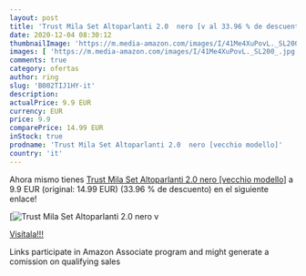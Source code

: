 ```yaml
---
layout: post
title: 'Trust Mila Set Altoparlanti 2.0  nero [v al 33.96 % de descuento'
date: 2020-12-04 08:30:12
thumbnailImage: 'https://m.media-amazon.com/images/I/41Me4XuPovL._SL200_.jpg'
images: [ 'https://m.media-amazon.com/images/I/41Me4XuPovL._SL200_.jpg' ]
comments: true
category: ofertas
author: ring
slug: 'B002TIJ1HY-it'
description:
actualPrice: 9.9 EUR
currency: EUR
price: 9.9
comparePrice: 14.99 EUR
inStock: true
prodname: 'Trust Mila Set Altoparlanti 2.0  nero [vecchio modello]'
country: 'it'
---
```


Ahora mismo tienes [Trust Mila Set Altoparlanti 2.0  nero [vecchio modello]](https://www.amazon.it/dp/B002TIJ1HY/?tag=tolees00-21) a 9.9 EUR (original: 14.99 EUR) (33.96 %  de descuento) en el siguiente enlace!

[![Trust Mila Set Altoparlanti 2.0  nero [v](https://m.media-amazon.com/images/I/41Me4XuPovL._SL200_.jpg)](https://www.amazon.it/dp/B002TIJ1HY/?tag=tolees00-21)

[Visítala!!!](https://www.amazon.it/dp/B002TIJ1HY/?tag=tolees00-21)

Links participate in Amazon Associate program and might generate a comission on qualifying sales
